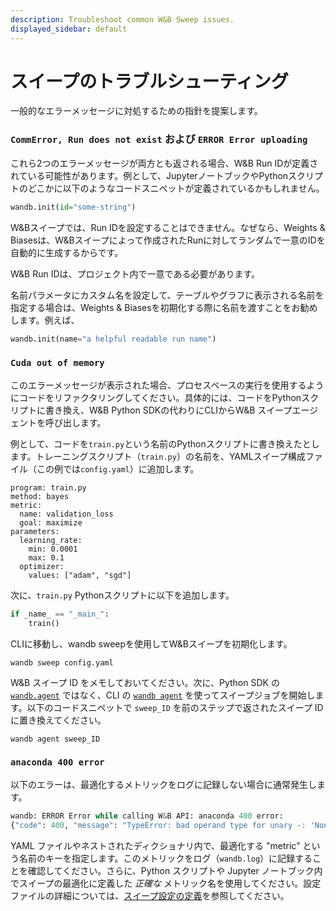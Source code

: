 ```yaml
---
description: Troubleshoot common W&B Sweep issues.
displayed_sidebar: default
---
```


# スイープのトラブルシューティング

<head>
  <title>W&Bスイープのトラブルシューティング</title>
</head>

一般的なエラーメッセージに対処するための指針を提案します。

### `CommError, Run does not exist` および `ERROR Error uploading`

これら2つのエラーメッセージが両方とも返される場合、W&B Run IDが定義されている可能性があります。例として、JupyterノートブックやPythonスクリプトのどこかに以下のようなコードスニペットが定義されているかもしれません。

```python
wandb.init(id="some-string")
```

W&Bスイープでは、Run IDを設定することはできません。なぜなら、Weights & Biasesは、W&Bスイープによって作成されたRunに対してランダムで一意のIDを自動的に生成するからです。

W&B Run IDは、プロジェクト内で一意である必要があります。

名前パラメータにカスタム名を設定して、テーブルやグラフに表示される名前を指定する場合は、Weights & Biasesを初期化する際に名前を渡すことをお勧めします。例えば、

```python
wandb.init(name="a helpful readable run name")
```
### `Cuda out of memory`

このエラーメッセージが表示された場合、プロセスベースの実行を使用するようにコードをリファクタリングしてください。具体的には、コードをPythonスクリプトに書き換え、W&B Python SDKの代わりにCLIからW&B スイープエージェントを呼び出します。

例として、コードを`train.py`という名前のPythonスクリプトに書き換えたとします。トレーニングスクリプト（`train.py`）の名前を、YAMLスイープ構成ファイル（この例では`config.yaml`）に追加します。

```
program: train.py
method: bayes
metric:
  name: validation_loss
  goal: maximize
parameters:
  learning_rate:
    min: 0.0001
    max: 0.1
  optimizer:
    values: ["adam", "sgd"]
```

次に、`train.py` Pythonスクリプトに以下を追加します。

```python
if _name_ == "_main_":
    train()
```

CLIに移動し、wandb sweepを使用してW&Bスイープを初期化します。

```
wandb sweep config.yaml
```
W&B スイープ ID をメモしておいてください。次に、Python SDK の [`wandb.agent`](https://docs.wandb.ai/ref/python/agent) ではなく、CLI の [`wandb agent`](https://docs.wandb.ai/ref/cli/wandb-agent) を使ってスイープジョブを開始します。以下のコードスニペットで `sweep_ID` を前のステップで返されたスイープ ID に置き換えてください。

```
wandb agent sweep_ID
```

### `anaconda 400 error`

以下のエラーは、最適化するメトリックをログに記録しない場合に通常発生します。

```python
wandb: ERROR Error while calling W&B API: anaconda 400 error: 
{"code": 400, "message": "TypeError: bad operand type for unary -: 'NoneType'"}
```

YAML ファイルやネストされたディクショナリ内で、最適化する "metric" という名前のキーを指定します。このメトリックをログ（`wandb.log`）に記録することを確認してください。さらに、Python スクリプトや Jupyter ノートブック内でスイープの最適化に定義した _正確な_ メトリック名を使用してください。設定ファイルの詳細については、[スイープ設定の定義](https://docs.wandb.ai/guides/sweeps/define-sweep-configuration)を参照してください。